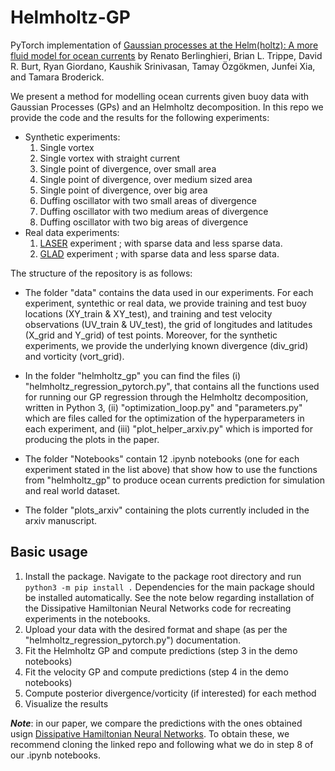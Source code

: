 # Helmholtz-GP

PyTorch implementation of [Gaussian processes at the Helm(holtz): A more fluid model for ocean currents](https://arxiv.org/abs/2302.10364) by Renato Berlinghieri, Brian L. Trippe, David R. Burt, Ryan Giordano,
Kaushik Srinivasan, Tamay Özgökmen, Junfei Xia, and Tamara Broderick. 

We present a method for modelling ocean currents given buoy data with Gaussian Processes (GPs) and an Helmholtz decomposition. In this repo we provide the code and the results for the following experiments:
- Synthetic experiments: 
    1. Single vortex
    2. Single vortex with straight current 
    3. Single point of divergence, over small area
    4. Single point of divergence, over medium sized area
    5. Single point of divergence, over big area
    6. Duffing oscillator with two small areas of divergence
    7. Duffing oscillator with two medium areas of divergence
    8. Duffing oscillator with two big areas of divergence
- Real data experiments:
    1. [LASER](http://carthe.org/laser/) experiment ; with sparse data and less sparse data.
    2. [GLAD](http://carthe.org/glad/) experiment ; with sparse data and less sparse data.

The structure of the repository is as follows:

- The folder "data" contains the data used in our experiments. For each experiment, syntethic or real data, we provide training and test buoy locations (XY_train & XY_test), and training and test velocity observations (UV_train & UV_test), the grid of longitudes and latitudes (X_grid and Y_grid) of test points. Moreover, for the synthetic experiments, we provide the underlying known divergence (div_grid) and vorticity (vort_grid).

- In the folder "helmholtz_gp" you can find the files (i) "helmholtz_regression_pytorch.py", that contains all the functions used for running our GP regression through the Helmholtz decomposition, written in Python 3, (ii) "optimization_loop.py" and "parameters.py" which are files called for the optimization of the hyperparameters in each experiment, and (iii) "plot_helper_arxiv.py" which is imported for producing the plots in the paper.

- The folder "Notebooks" contain 12 .ipynb notebooks (one for each experiment stated in the list above) that show how to use the functions from "helmholtz_gp" to produce ocean currents prediction for simulation and real world dataset. 

- The folder "plots_arxiv" containing the plots currently included in the arxiv manuscript. 

## Basic usage

1. Install the package. Navigate to the package root directory and run `python3 -m pip install .` Dependencies for the main package should be installed automatically. See the note below regarding installation of the Dissipative Hamiltonian Neural Networks code for recreating experiments in the notebooks. 
2. Upload your data with the desired format and shape (as per the "helmholtz_regression_pytorch.py") documentation. 
3. Fit the Helmholtz GP and compute predictions (step 3 in the demo notebooks)
4. Fit the velocity GP and compute predictions (step 4 in the demo notebooks)
5. Compute posterior divergence/vorticity (if interested) for each method
6. Visualize the results

***Note***: in our paper, we compare the predictions with the ones obtained usign [Dissipative Hamiltonian Neural Networks](https://github.com/greydanus/dissipative_hnns). To obtain these, we recommend cloning the linked repo and following what we do in step 8 of our .ipynb notebooks.    


 
